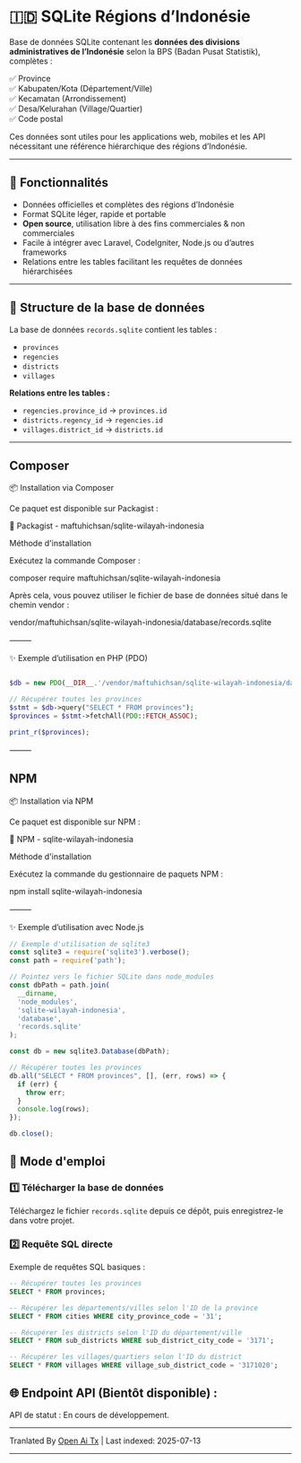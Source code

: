 # 🇮🇩 SQLite Régions d’Indonésie

Base de données SQLite contenant les **données des divisions administratives de l’Indonésie** selon la BPS (Badan Pusat Statistik), complètes :

✅ Province  
✅ Kabupaten/Kota (Département/Ville)  
✅ Kecamatan (Arrondissement)  
✅ Desa/Kelurahan (Village/Quartier) <br>
✅ Code postal

Ces données sont utiles pour les applications web, mobiles et les API nécessitant une référence hiérarchique des régions d’Indonésie.

---

## 🎯 Fonctionnalités

- Données officielles et complètes des régions d’Indonésie
- Format SQLite léger, rapide et portable
- **Open source**, utilisation libre à des fins commerciales & non commerciales
- Facile à intégrer avec Laravel, CodeIgniter, Node.js ou d’autres frameworks
- Relations entre les tables facilitant les requêtes de données hiérarchisées

---
## 📂 Structure de la base de données

La base de données `records.sqlite` contient les tables :

- `provinces`
- `regencies`
- `districts`
- `villages`

**Relations entre les tables :**

- `regencies.province_id` → `provinces.id`
- `districts.regency_id` → `regencies.id`
- `villages.district_id` → `districts.id`

---

## Composer

📦 Installation via Composer

Ce paquet est disponible sur Packagist :

🔗 Packagist - maftuhichsan/sqlite-wilayah-indonesia

Méthode d'installation

Exécutez la commande Composer :

composer require maftuhichsan/sqlite-wilayah-indonesia

Après cela, vous pouvez utiliser le fichier de base de données situé dans le chemin vendor :

vendor/maftuhichsan/sqlite-wilayah-indonesia/database/records.sqlite


⸻

✨ Exemple d’utilisation en PHP (PDO)

```php

$db = new PDO(__DIR__.'/vendor/maftuhichsan/sqlite-wilayah-indonesia/database/records.sqlite');

// Récupérer toutes les provinces
$stmt = $db->query("SELECT * FROM provinces");
$provinces = $stmt->fetchAll(PDO::FETCH_ASSOC);

print_r($provinces);

```
⸻

## NPM

📦 Installation via NPM

Ce paquet est disponible sur NPM :

🔗 NPM - sqlite-wilayah-indonesia

Méthode d'installation

Exécutez la commande du gestionnaire de paquets NPM :

npm install sqlite-wilayah-indonesia

⸻

✨ Exemple d’utilisation avec Node.js

```javascript
// Exemple d'utilisation de sqlite3
const sqlite3 = require('sqlite3').verbose();
const path = require('path');

// Pointez vers le fichier SQLite dans node_modules
const dbPath = path.join(
  __dirname,
  'node_modules',
  'sqlite-wilayah-indonesia',
  'database',
  'records.sqlite'
);

const db = new sqlite3.Database(dbPath);

// Récupérer toutes les provinces
db.all("SELECT * FROM provinces", [], (err, rows) => {
  if (err) {
    throw err;
  }
  console.log(rows);
});

db.close();
```
## 🚀 Mode d'emploi

### 1️⃣ Télécharger la base de données

Téléchargez le fichier `records.sqlite` depuis ce dépôt, puis enregistrez-le dans votre projet.

### 2️⃣ Requête SQL directe

Exemple de requêtes SQL basiques :

```sql
-- Récupérer toutes les provinces
SELECT * FROM provinces;

-- Récupérer les départements/villes selon l'ID de la province
SELECT * FROM cities WHERE city_province_code = '31';

-- Récupérer les districts selon l'ID du département/ville
SELECT * FROM sub_districts WHERE sub_district_city_code = '3171';

-- Récupérer les villages/quartiers selon l'ID du district
SELECT * FROM villages WHERE village_sub_district_code = '3171020';

```
## 🌐 Endpoint API (Bientôt disponible) : 

API de statut : En cours de développement.

---

Tranlated By [Open Ai Tx](https://github.com/OpenAiTx/OpenAiTx) | Last indexed: 2025-07-13

---